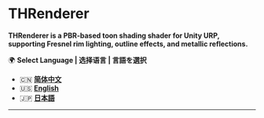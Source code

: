 # THRenderer

**THRenderer is a PBR-based toon shading shader for Unity URP, supporting Fresnel rim lighting, outline effects, and metallic reflections.**  

🌍 **Select Language | 选择语言 | 言語を選択**  
- 🇨🇳 **[简体中文](README_CN.md)**  
- 🇺🇸 **[English](README_EN.md)**  
- 🇯🇵 **[日本語](README_JP.md)**  

---

